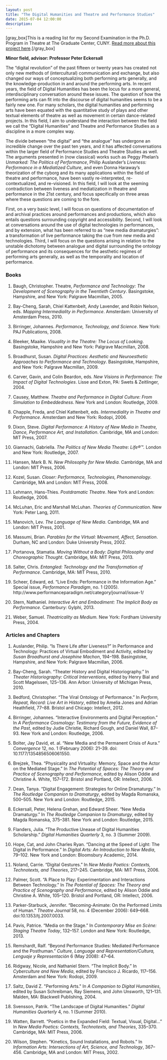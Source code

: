 ```yaml
---
layout: post
title: "The Digital Humanities and Theatre and Performance Studies"
date: 2015-07-04 12:00:00
description: 
---
```


<p>[gray_box]This is a reading list for my Second Examination in the Ph.D. Program in Theatre at The Graduate Center, CUNY. <a href="/thinking/second-comprehensive-exam/">Read more about this project here</a>.[/gray_box]</p>
<p><b>Minor field, advisor: Professor Peter Eckersall</b></p>
<p>The “digital revolution” of the past fifteen or twenty years has created not only new methods of (intercultural) communication and exchange, but also changed our ways of conceptualizing both performing arts generally, and the knowledge-production in and around the performing arts. In recent years, the field of Digital Humanities has been the locus for a more general, interdisciplinary conversation around these issues. The question of how the performing arts can fit into the discourse of digital humanities seems to be a fairly new one. For many scholars, the digital humanities and performing arts have been equated with the quantitative study of plays and other textual elements of theatre as well as movement in certain dance-related projects. In this field, I aim to understand the interaction between the field we call the “Digital Humanities” and Theatre and Performance Studies as a discipline in a more complex way.</p>
<p>The divide between “the digital” and “the analogue” has undergone an incredible change over the past ten years, and it has affected conversations within the larger field of Performance Studies and Theatre Studies as well. The arguments presented in (now classical) works such as Peggy Phelan’s <em>Unmarked: The Politics of Performance</em>, Philip Auslander’s <em>Liveness: Performance in a Mediatized Culture</em>, and even Donna Haraway’s theorization of the cyborg and its many applications within the field of theatre and performance, have been vastly re-interpreted, re-contextualized, and re-visioned. In this field, I will look at the seeming contradiction between liveness and mediatization in theatre and performance in the 21st century, and focus specifically on three areas where these questions are coming to the fore.</p>
<p>First, on a very basic level, I will focus on questions of documentation of and archival practices around performances and productions, which also entails questions surrounding copyright and accessibility. Second, I will look at conversations around the use of digital technologies in performances, and by extension, what has been referred to as “new media dramaturgies”: a transformation of live performance taking the cue from new media and technologies. Third, I will focus on the questions arising in relation to the unstable dichotomy between analogue and digital surrounding the ontology of performance and its consequences for the aesthetic regimes of performing arts generally, as well as the temporality and location of performance.</p>
<p></p><h3><b>Books</b></h3>
<p></p><ol>
<p></p><li>Baugh, Christopher. Theatre, <em>Performance and Technology: The Development of Scenography in the Twentieth Century</em>. Basingstoke, Hampshire, and New York: Palgrave Macmillan, 2005.</li>
<p></p><li>Bay-Cheng, Sarah, Chiel Kattenbelt, Andy Lavender, and Robin Nelson, eds. <em>Mapping Intermediality in Performance</em>. Amsterdam: University of Amsterdam Press, 2010.</li>
<p></p><li>Birringer, Johannes. <em>Performance, Technology, and Science</em>. New York: PAJ Publications, 2008.</li>
<p></p><li>Bleeker, Maaike. <em>Visuality in the Theatre: The Locus of Looking</em>. Basingstoke, Hampshire and New York: Palgrave Macmillan, 2008.</li>
<p></p><li>Broadhurst, Susan. <em>Digital Practices: Aesthetic and Neuroesthetic Approaches to Performance and Technology</em>. Basingstoke, Hampshire, and New York: Palgrave Macmillan, 2009.</li>
<p></p><li>Carver, Gavin, and Colin Beardon, eds. <em>New Visions in Performance: The Impact of Digital Technologies</em>. Lisse and Exton, PA: Swets &amp; Zeitlinger, 2004.</li>
<p></p><li>Causey, Matthew. <em>Theatre and Performance in Digital Culture: From Simulation to Embeddedness</em>. New York and London: Routledge, 2009.</li>
<p></p><li>Chapple, Freda, and Chiel Kattenbelt, eds. <em>Intermediality in Theatre and Performance</em>. Amsterdam and New York: Rodopi, 2006.</li>
<p></p><li>Dixon, Steve. <em>Digital Performance: A History of New Media in Theatre, Dance, Performance Art, and Installation</em>. Cambridge, MA and London: MIT Press, 2007.</li>
<p></p><li>Giannachi, Gabriella. <em>The Politics of New Media Theatre: Life®™.</em> London and New York: Routledge, 2007.</li>
<p></p><li>Hansen, Mark B. N. <em>New Philosophy for New Media.</em> Cambridge, MA and London: MIT Press, 2006.</li>
<p></p><li>Kozel, Susan. <em>Closer: Performance, Technologies, Phenomenology</em>. Cambridge, MA and London: MIT Press, 2008.</li>
<p></p><li>Lehmann, Hans-Thies. <em>Postdramatic Theatre</em>. New York and London: Routledge, 2006.</li>
<p></p><li>McLuhan, Eric and Marshall McLuhan. <em>Theories of Communication</em>. New York: Peter Lang, 2011.</li>
<p></p><li>Manovich, Lev. <em>The Language of New Media</em>. Cambridge, MA and London: MIT Press, 2001.</li>
<p></p><li>Massumi, Brian. <em>Parables for the Virtual: Movement, Affect, Sensation</em>. Durham, NC and London: Duke University Press, 2002.</li>
<p></p><li>Portanova, Stamatia. <em>Moving Without a Body: Digital Philosophy and Choreographic Thought</em>. Cambridge, MA: MIT Press, 2013.</li>
<p></p><li>Salter, Chris. <em>Entangled: Technology and the Transformation of Performance</em>. Cambridge, MA: MIT Press, 2010.</li>
<p></p><li>Scheer, Edward, ed. “Live Ends: Performance in the Information Age.” Special issue, <em>Performance Paradigm</em>, no. 1 (2005). http://www.performanceparadigm.net/category/journal/issue-1/</li>
<p></p><li>Stern, Nathaniel<em>. Interactive Art and Embodiment: The Implicit Body as Performance</em>. Canterbury: Gylphi, 2013.</li>
<p></p><li>Weber, Samuel. <em>Theatricality as Medium.</em> New York: Fordham University Press, 2004.</li>
<p></p></ol>
<p></p><h3><b>Articles and Chapters</b></h3>
<p></p><ol>
<p></p><li>Auslander, Philip. “Is There Life after Liveness?” In Performance and Technology: Practices of Virtual Embodiment and Activity, edited by <em>Susan Broadhurst and Josephine Machon</em>, 194–198. Basingstoke, Hampshire, and New York: Palgrave Macmillan, 2006.</li>
<p></p><li>Bay-Cheng, Sarah. “Theater History and Digital Historiography.” In <em>Theater Historiography: Critical Interventions</em>, edited by Henry Bial and Scott Magelssen, 125–136. Ann Arbor: University of Michigan Press, 2010.</li>
<p></p><li>Bedford, Christopher. “The Viral Ontology of Performance.” In <em>Perform, Repeat, Record: Live Art in History</em>, edited by Amelia Jones and Adrian Heathfield, 77–88. Bristol and Chicago: Intellect, 2012.</li>
<p></p><li>Birringer, Johannes. “Interactive Environments and Digital Perception.” In <em>A Performance Cosmology: Testimony from the Future, Evidence of the Past</em>, edited by Judie Christie, Richard Gough, and Daniel Wall, 87–93. New York and London: Routledge, 2006.</li>
<p></p><li>Bolter, Jay David, et. al. “New Media and the Permanent Crisis of Aura.” <em>Convergence</em> 12, no. 1 (February 2006): 21–39. doi: 10.1177/1354856506061550.</li>
<p></p><li>Brejzek, Thea. “Physicality and Virtuality: Memory, Space and the Actor on the Mediated Stage.” In <em>The Potential of Spaces: The Theory and Practice of Scenography and Performance</em>, edited by Alison Oddie and Christine A. White, 157–172. Bristol and Portland, OR: Intellect, 2006.</li>
<p></p><li>Dean, Tanya. “Digital Engagement: Strategies for Online Dramaturgy.” In <em>The Routledge Companion to Dramaturgy</em>, edited by Magda Romanska, 500–505. New York and London: Routledge, 2015.</li>
<p></p><li>Eckersall, Peter, Helena Grehan, and Edward Sheer. “New Media Dramaturgy.” In <em>The Routledge Companion to Dramaturgy</em>, edited by Magda Romanska, 375–381. New York and London: Routledge, 2015.</li>
<p></p><li>Flanders, Julia. “The Productive Unease of Digital Humanities Scholarship.” <em>Digital Humanities Quarterly</em> 3, no. 3 (Summer 2009).</li>
<p></p><li>Hope, Cat, and John Charles Ryan. “Dancing at the Speed of Light: The Digital in Performance.” In <em>Digital Arts: An Introduction to New Media</em>, 79–102. New York and London: Bloomsbury Academic, 2014.</li>
<p></p><li>Noland, Carrie. “Digital Gestures.” In <em>New Media Poetics: Contexts, Technotexts, and Theories</em>, 217–245. Cambridge, MA: MIT Press, 2006.</li>
<p></p><li>Palmer, Scott. “A Place to Play: Experimentation and Interactions Between Technology.” In <em>The Potential of Spaces: The Theory and Practice of Scenography and Performance</em>, edited by Alison Oddie and Christine A. White, 105–120. Bristol and Portland, OR: Intellect, 2006.</li>
<p></p><li>Parker-Starbuck, Jennifer. “Becoming-Animate: On the Performed Limits of Human.” <em>Theatre Journal</em> 58, no. 4 (December 2006): 649–668. doi:10.1353/tj.2007.0033.</li>
<p></p><li>Pavis, Patrice. “Media on the Stage.” In <em>Contemporary Mise en Scène: Staging Theatre Today</em>, 132–157. London and New York: Routledge, 2013.</li>
<p></p><li>Remshardt, Ralf. “Beyond Performance Studies: Mediated Performance and the Posthuman.” <em>Culture, Language and Representation/Cultura, Lenguaje y Representación</em> 6 (May 2008): 47–64.</li>
<p></p><li>Ridgway, Nicole, and Nathaniel Stern. “The Implicit Body.” In <em>Cyberculture and New Media</em>, edited by Francisco J. Ricardo, 117–156. Amsterdam and New York: Rodopi, 2009.</li>
<p></p><li>Saltz, David Z. "Performing Arts." In <em>A Companion to Digital Humanities</em>, edited by Susan Schreibman, Ray Siemens, and John Unsworth, 121–131. Malden, MA: Blackwell Publishing, 2004.</li>
<p></p><li>Svensson, Patrik. “The Landscape of Digital Humanities.” <em>Digital Humanities Quarterly</em> 4, no. 1 (Summer 2010).</li>
<p></p><li>Watten, Barrett. “Poetics in the Expanded Field: Textual, Visual, Digital…” In <em>New Media Poetics: Contexts, Technotexts, and Theories</em>, 335–370. Cambridge, MA: MIT Press, 2006.</li>
<p></p><li>Wilson, Stephen. “Kinetics, Sound Installations, and Robots.” In <em>Information Arts: Intersections of Art, Science, and Technology</em>, 367–456. Cambridge, MA and London: MIT Press, 2002.</li>
<p></p></ol>